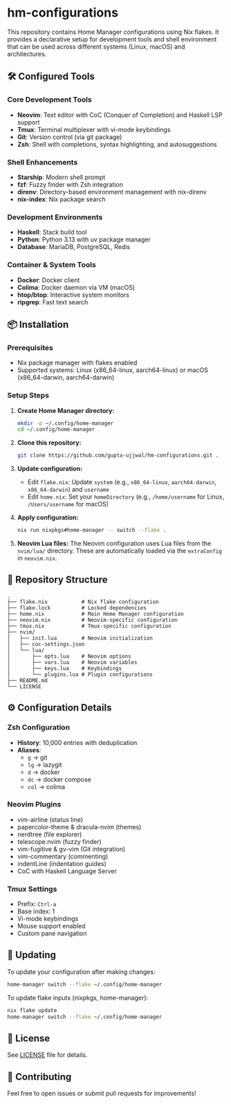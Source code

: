 # hm-configurations

This repository contains Home Manager configurations using Nix flakes. It provides a declarative setup for development tools and shell environment that can be used across different systems (Linux, macOS) and architectures.

## 🛠️ Configured Tools

### Core Development Tools
- **Neovim**: Text editor with CoC (Conquer of Completion) and Haskell LSP support
- **Tmux**: Terminal multiplexer with vi-mode keybindings
- **Git**: Version control (via git package)
- **Zsh**: Shell with completions, syntax highlighting, and autosuggestions

### Shell Enhancements
- **Starship**: Modern shell prompt
- **fzf**: Fuzzy finder with Zsh integration
- **direnv**: Directory-based environment management with nix-direnv
- **nix-index**: Nix package search

### Development Environments
- **Haskell**: Stack build tool
- **Python**: Python 3.13 with uv package manager
- **Database**: MariaDB, PostgreSQL, Redis

### Container & System Tools
- **Docker**: Docker client
- **Colima**: Docker daemon via VM (macOS)
- **htop/btop**: Interactive system monitors
- **ripgrep**: Fast text search

## 📦 Installation

### Prerequisites
- Nix package manager with flakes enabled
- Supported systems: Linux (x86_64-linux, aarch64-linux) or macOS (x86_64-darwin, aarch64-darwin)

### Setup Steps

1. **Create Home Manager directory:**
   ```bash
   mkdir -p ~/.config/home-manager
   cd ~/.config/home-manager
   ```

2. **Clone this repository:**
   ```bash
   git clone https://github.com/gupta-ujjwal/hm-configurations.git .
   ```

3. **Update configuration:**
   - Edit `flake.nix`: Update `system` (e.g., `x86_64-linux`, `aarch64-darwin`, `x86_64-darwin`) and `username`
   - Edit `home.nix`: Set your `homeDirectory` (e.g., `/home/username` for Linux, `/Users/username` for macOS)

4. **Apply configuration:**
   ```bash
   nix run nixpkgs#home-manager -- switch --flake .
   ```

5. **Neovim Lua files:**
   The Neovim configuration uses Lua files from the `nvim/lua/` directory. These are automatically loaded via the `extraConfig` in `neovim.nix`.

## 📁 Repository Structure

```
.
├── flake.nix           # Nix flake configuration
├── flake.lock          # Locked dependencies
├── home.nix            # Main Home Manager configuration
├── neovim.nix          # Neovim-specific configuration
├── tmux.nix            # Tmux-specific configuration
├── nvim/
│   ├── init.lua        # Neovim initialization
│   ├── coc-settings.json
│   └── lua/
│       ├── opts.lua    # Neovim options
│       ├── vars.lua    # Neovim variables
│       ├── keys.lua    # Keybindings
│       └── plugins.lua # Plugin configurations
├── README.md
└── LICENSE
```

## ⚙️ Configuration Details

### Zsh Configuration
- **History**: 10,000 entries with deduplication
- **Aliases**: 
  - `g` → git
  - `lg` → lazygit
  - `d` → docker
  - `dc` → docker compose
  - `col` → colima

### Neovim Plugins
- vim-airline (status line)
- papercolor-theme & dracula-nvim (themes)
- nerdtree (file explorer)
- telescope.nvim (fuzzy finder)
- vim-fugitive & gv-vim (Git integration)
- vim-commentary (commenting)
- indentLine (indentation guides)
- CoC with Haskell Language Server

### Tmux Settings
- Prefix: `Ctrl-a`
- Base index: 1
- Vi-mode keybindings
- Mouse support enabled
- Custom pane navigation

## 🔄 Updating

To update your configuration after making changes:

```bash
home-manager switch --flake ~/.config/home-manager
```

To update flake inputs (nixpkgs, home-manager):

```bash
nix flake update
home-manager switch --flake ~/.config/home-manager
```

## 📝 License

See [LICENSE](LICENSE) file for details.

## 🤝 Contributing

Feel free to open issues or submit pull requests for improvements!